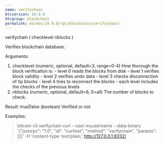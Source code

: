 ```yaml
---
name: verifychain
btcversion: 24.0.0
btcgroup: blockchain
permalink: en/doc/24.0.0/rpc/blockchain/verifychain/
---
```


verifychain ( checklevel nblocks )

Verifies blockchain database.

Arguments:
1. checklevel    (numeric, optional, default=3, range=0-4) How thorough the block verification is:
                 - level 0 reads the blocks from disk
                 - level 1 verifies block validity
                 - level 2 verifies undo data
                 - level 3 checks disconnection of tip blocks
                 - level 4 tries to reconnect the blocks
                 - each level includes the checks of the previous levels
2. nblocks       (numeric, optional, default=6, 0=all) The number of blocks to check.

Result:
true|false    (boolean) Verified or not

Examples:
> bitcoin-cli verifychain 
> curl --user myusername --data-binary '{"jsonrpc": "1.0", "id": "curltest", "method": "verifychain", "params": []}' -H 'content-type: text/plain;' http://127.0.0.1:8332/



